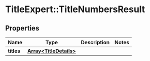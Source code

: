 # TitleExpert::TitleNumbersResult

## Properties
Name | Type | Description | Notes
------------ | ------------- | ------------- | -------------
**titles** | [**Array&lt;TitleDetails&gt;**](TitleDetails.md) |  | 


